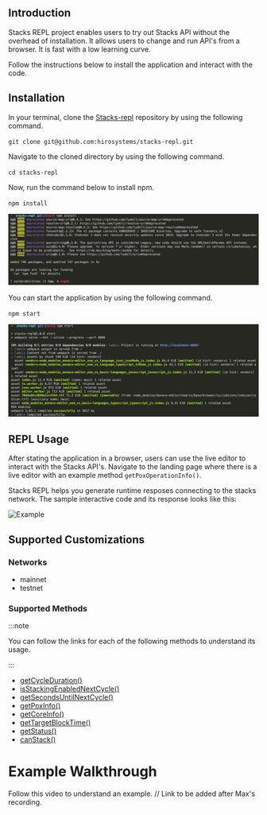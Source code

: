 ## Introduction

Stacks REPL project enables users to try out Stacks API without the overhead of installation. 
It allows users to change and run API's from a browser. It is fast with a low learning curve.  

Follow the instructions below to install the application and interact with the code.

## Installation

In your terminal, clone the [Stacks-repl](https://github.com/hirosystems/stacks-repl/tree/main) repository by using the following command.

`git clone git@github.com:hirosystems/stacks-repl.git`

Navigate to the cloned directory by using the following command.

`cd stacks-repl`

Now, run the command below to install npm.

`npm install`

![](npm-install.jpeg)

You can start the application by using the following command.

`npm start`

![](npm-start.jpeg)

## REPL Usage

After stating the application in a browser, users can use the live editor to interact with the Stacks API's. Navigate to the landing page where there is a live editor with an example method `getPoxOperationInfo()`.

Stacks REPL helps you generate runtime resposes connecting to the stacks network. The sample interactive code and its response looks like this:

![Example](../stacks-repl/get_pox_operation_info_example.jpeg)

## Supported Customizations 

### Networks

- mainnet
- testnet

### Supported Methods

:::note

You can follow the links for each of the following methods to understand its usage.

:::

- [getCycleDuration()](https://docs.hiro.so/stacks.js/how-to-guides/how-to-integrate-stacking#step-3-display-stacking-info)
- [isStackingEnabledNextCycle()](https://docs.hiro.so/stacks.js/how-to-guides/how-to-integrate-stacking#step-3-display-stacking-info)
- [getSecondsUntilNextCycle()](https://docs.hiro.so/stacks.js/how-to-guides/how-to-integrate-stacking#step-3-display-stacking-info)
- [getPoxInfo()](https://docs.hiro.so/stacks.js/how-to-guides/how-to-integrate-stacking#step-3-display-stacking-info)
- [getCoreInfo()](https://docs.hiro.so/stacks.js/how-to-guides/how-to-integrate-stacking#step-3-display-stacking-info)
- [getTargetBlockTime()](https://docs.hiro.so/stacks.js/how-to-guides/how-to-integrate-stacking#step-3-display-stacking-info)
- [getStatus()](https://docs.hiro.so/stacks.js/how-to-guides/how-to-integrate-stacking#step-3-display-stacking-info)
- [canStack()](https://docs.hiro.so/stacks.js/how-to-guides/how-to-integrate-stacking#step-4-verify-stacking-eligibility)

# Example Walkthrough

Follow this video to understand an example.
// Link to be added after Max's recording.
